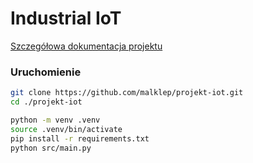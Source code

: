 # Industrial IoT

[Szczegółowa dokumentacja projektu](dokumentacja/dokumentacja.md)

### Uruchomienie

```bash
git clone https://github.com/malklep/projekt-iot.git
cd ./projekt-iot

python -m venv .venv
source .venv/bin/activate
pip install -r requirements.txt
python src/main.py
```